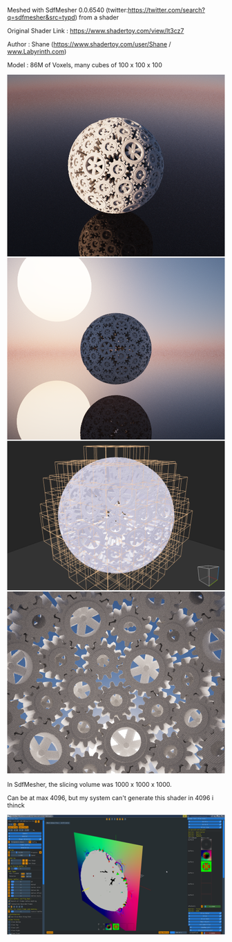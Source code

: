 Meshed with SdfMesher 0.0.6540 (twitter:https://twitter.com/search?q=sdfmesher&src=typd) from a shader

Original Shader Link : https://www.shadertoy.com/view/lt3cz7

Author : Shane (https://www.shadertoy.com/user/Shane / www.Labyrinth.com)

Model : 86M of Voxels, many cubes of 100 x 100 x 100

![Pic1](pic1.png)
![Pic2](pic2.png)
![Pic3](pic3.png)
![Pic4](pic4.png)

In SdfMesher, the slicing volume was 1000 x 1000 x 1000. 

Can be at max 4096, but my system can't generate this shader in 4096 i thinck

![Pic4](pic5.png)
